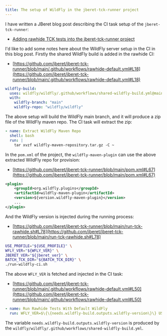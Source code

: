 ```yaml
---
title: The setup of WildFly in the jberet-tck-runner project
---
```


I have written a JBeret blog post describing the CI task setup of the `jberet-tck-runner`:

- [Adding rawhide TCK tests into the jberet-tck-runner project](https://jberet.org/jberet-tck-testings/) 

I'd like to add some notes here about the WildFly server setup in the CI in this blog post. Firstly the shared WildFly build is added in the rawhide CI:

- [https://github.com/jberet/jberet-tck-runner/blob/main/.github/workflows/rawhide-default.yml#L18](https://github.com/jberet/jberet-tck-runner/blob/main/.github/workflows/rawhide-default.yml#L18)

```yml
wildfly-build:
  uses: wildfly/wildfly/.github/workflows/shared-wildfly-build.yml@main
  with:
    wildfly-branch: "main"
    wildfly-repo: "wildfly/wildfly"
```

The above setup will build the WildFly main branch, and it will produce a zip file of the WildFly maven repo. The CI task will extract the zip:

```yml
- name: Extract WildFly Maven Repo
  shell: bash
  run: |
    tar xvzf wildfly-maven-repository.tar.gz -C ~
```

In the `pom.xml` of the project, the `wildfly-maven-plugin` can use the above extracted WildFly repo for provision:

- [https://github.com/jberet/jberet-tck-runner/blob/main/pom.xml#L67](https://github.com/jberet/jberet-tck-runner/blob/main/pom.xml#L67)

```xml
<plugin>
    <groupId>org.wildfly.plugins</groupId>
    <artifactId>wildfly-maven-plugin</artifactId>
    <version>${version.wildfly-maven-plugin}</version>
    ...
</plugin>
```

And the WildFly version is injected during the running process:

- [https://github.com/jberet/jberet-tck-runner/blob/main/run-tck-rawhide.sh#L78](https://github.com/jberet/jberet-tck-runner/blob/main/run-tck-rawhide.sh#L78)

```bash
USE_PROFILE="${USE_PROFILE}" \
WFLY_VER="${WFLY_VER}" \
JBERET_VER="${jberet_ver}" \
BATCH_TCK_DIR="${BATCH_TCK_DIR}" \
./run-wildfly-ci.sh
```

The above `WFLY_VER` is fetched and injected in the CI task:

- [https://github.com/jberet/jberet-tck-runner/blob/main/.github/workflows/rawhide-default.yml#L50](https://github.com/jberet/jberet-tck-runner/blob/main/.github/workflows/rawhide-default.yml#L50)

```yml
- name: Run Rawhide Tests With Default WildFly
  run: WFLY_VER=$\{\{needs.wildfly-build.outputs.wildfly-version\}\} USE_BRANCH=$\{\{ matrix.use_branch \}\} ./run-tck-rawhide.sh
```

The variable `needs.wildfly-build.outputs.wildfly-version` is produced by the `wildfly/wildfly/.github/workflows/shared-wildfly-build.yml`.


